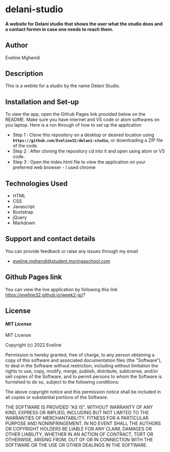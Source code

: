 # delani-studio
#### A website for Delani studio that shows the user what the studio does and a contact formm in case one needs to reach them.

## Author
Eveline Mghendi


## Description
This is a webite for a studio by the name Delani Studio.


## Installation and Set-up
To view the app, open the Github Pages link provided below on the README.
Make sure you have internet and VS code or atom softwares on you laptop.
Here is a run through of how to set up the application
* Step 1 : Clone this repository on a desktop or desired location using **`https://github.com/Eveline32/delani-studio`**, or downloading a ZIP file of the code.
* Step 2 : After cloning the repository cd into it and open using atom or VS code.
* Step 3 : Open the index.html file to view the application on your preferred web browser - I used chrome

## Technologies Used
* HTML  
* CSS
* Javascript
* Bootstrap
* jQuery
* Markdown


## Support and contact details
You can provide feedback or raise any issues through my email
* eveline.mghendi@student.moringaschool.com

## Github Pages link
You can view the live application by following this link https://eveline32.github.io/week2-ip/?

## License
#### *MIT License*
MIT License

Copyright (c) 2022 Eveline

Permission is hereby granted, free of charge, to any person obtaining a copy
of this software and associated documentation files (the "Software"), to deal
in the Software without restriction, including without limitation the rights
to use, copy, modify, merge, publish, distribute, sublicense, and/or sell
copies of the Software, and to permit persons to whom the Software is
furnished to do so, subject to the following conditions:

The above copyright notice and this permission notice shall be included in all
copies or substantial portions of the Software.

THE SOFTWARE IS PROVIDED "AS IS", WITHOUT WARRANTY OF ANY KIND, EXPRESS OR
IMPLIED, INCLUDING BUT NOT LIMITED TO THE WARRANTIES OF MERCHANTABILITY,
FITNESS FOR A PARTICULAR PURPOSE AND NONINFRINGEMENT. IN NO EVENT SHALL THE
AUTHORS OR COPYRIGHT HOLDERS BE LIABLE FOR ANY CLAIM, DAMAGES OR OTHER
LIABILITY, WHETHER IN AN ACTION OF CONTRACT, TORT OR OTHERWISE, ARISING FROM,
OUT OF OR IN CONNECTION WITH THE SOFTWARE OR THE USE OR OTHER DEALINGS IN THE
SOFTWARE.
